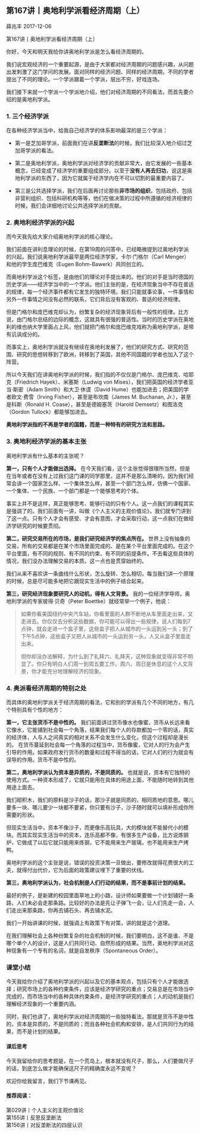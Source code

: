 
## 第167讲丨奥地利学派看经济周期（上）


薛兆丰
2017-12-06

第167讲丨奥地利学派看经济周期（上）


你好，今天和明天我给你讲奥地利学派是怎么看经济周期的。

我们说宏观经济的一个重要起源，是由于大家都对经济周期的问题感兴趣，从问题出发刺激了这门学问的发展。面对同样的经济问题、同样的经济周期，不同的学者提出了不同的理论。一个学派跟着一个学派，层出不穷，好戏连场。

我们接下来就一个学派一个学派地介绍，他们对经济周期的不同看法，而首先要介绍的是奥地利学派。

### 1. 三个经济学派

在各种经济学派当中，给我自己经济学的体系影响最深的是三个学派：

- 第一是芝加哥学派，前面我们在讲**反垄断法**的时候，我们比较深入地介绍过芝加哥学派的看法。

- 第二是奥地利学派，奥地利学派对经济学的贡献非常大，由它发展的一些基本概念，已经变成了经济学的重要组成部分。以至于**没有人再去归功**，说这是奥地利学派的东西了，因为它就属于经济学内在不可以切割的最重要内容了。

- 第三是公共选择学派，我们在后面再讨论那些**非市场的组织**，包括政府、包括非营利组织、包括科研机构等等，他们在做决策的过程中所遵循的经济规律的时候，我们会详细地讨论公共选择学派的贡献。

### 2. 奥地利经济学派的兴起

而今天我先给大家介绍奥地利学派的核心理论。

我们前面在讲利息理论的时候，在第19周的问答中，已经略微提到过奥地利学派的兴起。我们说奥地利学派最早是两位经济学家，卡尔·门格尔（Carl Menger）和他的学生庞巴维克（Eugen Bohm-Bawerk）共同创立的。

而奥地利学派这个标签，是由他们的理论对手提出来的。他们的对手是当时德国的历史学派——经济学当中的一个学派。他们主张的是，在经济现象当中不存在普适的规律，每一个经济事件都有它发生的独特环境，我们只能就事论事，一件事情和另外一件事情之间没有必然的联系，它们背后没有客观的、普适的经济规律。

但是门格尔和庞巴维克却认为，纷繁复杂的经济现象背后有一般性的规律。比方说，由门格尔总结的边际的概念，这就具有很强的普适性。当时的历史学派在奥地利的维也纳大学里面占上风，他们就把门格尔和庞巴维克戏称为奥地利学派，是带有讥讽成分的。

而事实上，奥地利学派就没有继续在奥地利发展了，他们的研究方式、研究的范围、研究的思想转移到了欧洲，转移到了英国，其他不同国籍的学者也加入了这个阵营。

所以今天我们在讲奥地利学派的时候，我们指的不仅仅是门格尔、庞巴维克、哈耶克（Friedrich Hayek）、米塞斯（Ludwig von Mises），我们把英国的经济学者亚当·斯密（Adam Smith）和大卫·休谟（David Hume）也能加进去；把美国的学者欧文·费雪（Irving Fisher），甚至是布坎南（James M. Buchanan, Jr.），甚至是科斯（Ronald H. Coase），甚至是德姆塞茨（Harold Demsetz）和图洛克（Gordon Tullock）都能够加进去。

**奥地利学派指的不再是学者的国籍，而是一种特有的研究方法和思路。**

### 3. 奥地利经济学派的基本主张

奥地利学派有什么基本的主张呢？

**第一，只有个人才能做出选择。** 在今天我们看，这个主张觉得很理所当然，但是在当年或者在没有上过我们这门课的同学那里，这并不是那么清晰的。因为我们经常会讲一个国家怎么样、一个集体怎么样，甚至一个部门怎么样，仿佛一个国家、一个集体、一个民族、一个部门都是一个能够思考的个体。

事实上并不是这样，真正能够思考、能够行动的只有个人。这一点我们的课程其实是强调了的。我们前面有一讲，叫做《个人主义的主观价值论》，我们就专门讲到了这一点。只有个人才会有感受、才会有意图，才会采取行动，这一点我们在做经济学研究的时候要贯彻。

**第二，研究交易所在的市场，是我们研究经济学的焦点所在。** 世界上没有抽象的交易，所有的交易都是在某个市场里面完成的、是在某个平台里面完成的。在这个平台里面，有不同的规则、有不同的约束、有不同的前提条件。不去看这些具体的情况，我们没办法理解交易的本质。这一点也是贯穿始终的。

我们从来不喜欢讲一条曲线什么形状，怎么旋转、怎么相切，每当我们讲一个原理的时候，总是尽可能多地把它跟现实生活中的例子结合起来。

**第三，研究经济现象要研究人的动机，得有人文背景。** 我的一位经济学导师，奥地利学派的专家彼得·贝奇（Peter Boettke）就经常举一个例子，他说：

> 如果你看美国纽约中央汽车站，你看里面的人群不断地从车里面走出来，又走进去。你仅仅去分析这些数据，你可能可以得出一些规律，说人们每到7点钟，就会走进一个盒子里，这些盒子把人从城市的一头运到另一头；到了下午5点钟，这些盒子又把人从城市的一头运到另一头，人又从盒子里面走出来。
>
> 但你却没办法解释，为什么到了礼拜六、礼拜天，这种现象就变得非常不明显了。你只有明白人们周一到周五要工作，周六、周日是休息的这个人文背景，你才能充分地理解经济的现象。

### 4. 奥派看经济周期的特别之处

而具体的奥地利学派关于经济周期的看法，它和别的学派有几个不同的地方，有几个特别具有个性的地方：

**第一，它主张货币不是中性的。** 我们前面讲过货币像水也像蜜，货币从长远来看它像水，它能铺到社会每一个角落，结果我们每个人的存款都加一个零的话，真实的经济体，人与人之间真实的相对关系不会发生什么变化，但这个过程却是漫长的。
在货币蔓延到社会每一个角落的过程当中，货币像蜜，它对人的行为会产生引导的作用。如果政府发行货币的数量和过程不得当的话，它对人们的行为就会有误导的作用。货币不是中性的。

**第二，奥地利学派认为资本是异质的，不是同质的。** 也就是说，资本有它独特的使用方式。一种资本形成了，它就只能用在具体的用途上面，不能随时地转到其他用途上面去。

我们砌积木，我们的原料是沙子的话，那沙子就是同质的，相同质地的意思。哪儿要多一块、哪儿要少一块都不要紧，你只要有沙子，沙子随时就可以填补形成你所需要的形状。

但现实生活当中，资本不像沙子，而更像乐高玩具，大的模块就不能替代小的模块。而其实现实生活当中的资本，连乐高都不像，有很多生产设备，比方说炼钢炉，它做成了以后它就只能用来炼钢，它不能用来生产玻璃，也不能用来生产烤鸭。

奥地利学派的这个主张是说，错误的投资决策一旦做出，要修改就得花费很大的工夫，就得付出代价，它为后面的政策建议埋下了重要的伏线。

**第三，奥地利学派认为，社会机制是人们行动的结果，而不是事前计划的结果。**

最好的例子，是新建的校园里面草地上的小路，设计师如果要做一个计划铺好一条路，人们未必会走那条路。比较好的办法是先让子弹飞一会，让人们先走一会，人们走出来那条路，你再去铺石头、再去铺水泥。

我们一开始讲课的时候，就强调上有政策下有对策，讲的就是这个道理。

在我们理解社会上各种纷繁复杂的社会机制的时候，我们要明白，这不是谁、不是哪个单个人的设计，这是人们共同行动、自然形成的结果。当然，奥地利学派对这种现象有一个专有的名词，就是自发秩序（Spontaneous Order）。

### 课堂小结

今天我给你介绍了奥地利学派的兴起以及它的基本观点，包括只有个人才能做选择；研究市场上的各种约束条件，应该是经济学研究的重点；交易总是在市场当中完成的，而市场当中的各种具体约束条件，是经济学研究的重点；人的动机是我们理解经济现象的一个重要内涵。

同时，我们也讲了，奥地利学派对经济周期的一些独特看法，那就是货币不是中性的，资本是异质的，不是同质的；而且各种社会机构和安排，是人们共同行为的结果，而不是计划的结果。

#### 课后思考

今天我留给你的思考题是，在一个荒岛上，根本就没有尺子，那么，人们要做尺子的话，到底怎么做才能确保这尺子的精确度永远不变呢？

欢迎你给我留言，我们下节课再见。

#### 推荐阅读：

第029讲丨个人主义的主观价值论   
第155讲丨反思反垄断法  
第156讲丨对反垄断法的四层认识  

